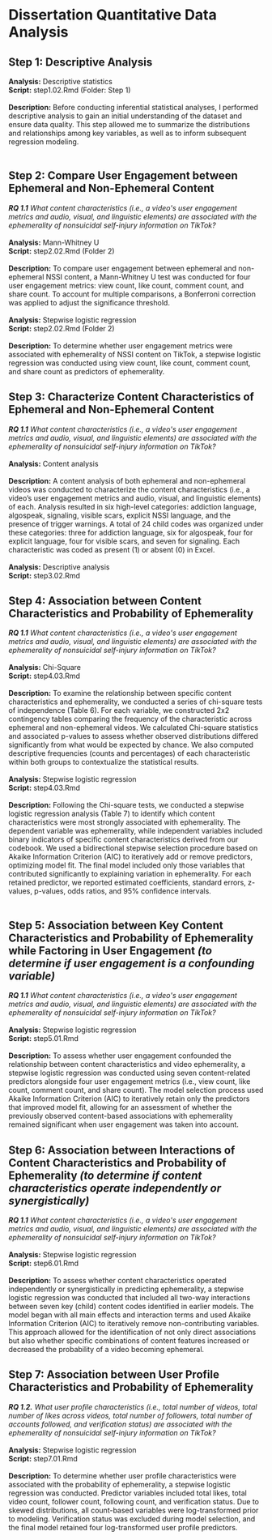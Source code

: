 # Dissertation Quantitative Data Analysis
## Step 1: Descriptive Analysis
**Analysis:** Descriptive statistics
<br/>
**Script:** step1.02.Rmd (Folder: Step 1)
<br/>
<br/>
**Description:** Before conducting inferential statistical analyses, I performed descriptive analysis to gain an initial understanding of the dataset and ensure data quality. This step allowed me to summarize the distributions and relationships among key variables, as well as to inform subsequent regression modeling.
<br/>
<br/> 
## Step 2: Compare User Engagement between Ephemeral and Non-Ephemeral Content
_**RQ 1.1** What content characteristics (i.e., a video's user engagement metrics and audio, visual, and linguistic elements) are associated with the ephemerality of nonsuicidal self-injury information on TikTok?_
<br/>
<br/>
**Analysis:** Mann-Whitney U
<br/>
**Script:** step2.02.Rmd (Folder 2)
<br/>
<br/>
**Description:** To compare user engagement between ephemeral and non-ephemeral NSSI content, a Mann-Whitney U test was conducted for four user engagement metrics: view count, like count, comment count, and share count. To account for multiple comparisons, a Bonferroni correction was applied to adjust the significance threshold.
<br/>
<br/> 
**Analysis:** Stepwise logistic regression
<br/>
**Script:** step2.02.Rmd (Folder 2)
<br/>
<br/>
**Description:** To determine whether user engagement metrics were associated with ephemerality of NSSI content on TikTok, a stepwise logistic regression was conducted using view count, like count, comment count, and share count as predictors of ephemerality. 
 

## Step 3: Characterize Content Characteristics of Ephemeral and Non-Ephemeral Content
_**RQ 1.1** What content characteristics (i.e., a video's user engagement metrics and audio, visual, and linguistic elements) are associated with the ephemerality of nonsuicidal self-injury information on TikTok?_
<br/>
<br/>
**Analysis:** Content analysis
<br/>
<br/>
**Description:** A content analysis of both ephemeral and non-ephemeral videos was conducted to characterize the content characteristics (i.e., a video’s user engagement metrics and audio, visual, and linguistic elements) of each. Analysis resulted in six high-level categories: addiction language, algospeak, signaling, visible scars, explicit NSSI language, and the presence of trigger warnings. A total of 24 child codes was organized under these categories: three for addiction language, six for algospeak, four for explicit language, four for visible scars, and seven for signaling. Each characteristic was coded as present (1) or absent (0) in Excel.
<br/>
<br/>
**Analysis:** Descriptive analysis
<br/>
**Script:** step3.02.Rmd


## Step 4: Association between Content Characteristics and Probability of Ephemerality
_**RQ 1.1** What content characteristics (i.e., a video's user engagement metrics and audio, visual, and linguistic elements) are associated with the ephemerality of nonsuicidal self-injury information on TikTok?_
<br/>
<br/>
**Analysis:** Chi-Square
<br/>
**Script:** step4.03.Rmd
<br/>
<br/>
**Description:** To examine the relationship between specific content characteristics and ephemerality, we conducted a series of chi-square tests of independence (Table 6). For each variable, we constructed 2x2 contingency tables comparing the frequency of the characteristic across ephemeral and non-ephemeral videos. We calculated Chi-square statistics and associated p-values to assess whether observed distributions differed significantly from what would be expected by chance. We also computed descriptive frequencies (counts and percentages) of each characteristic within both groups to contextualize the statistical results.
<br/>
<br/>
**Analysis:** Stepwise logistic regression
<br/>
**Script:** step4.03.Rmd
<br/>
<br/>
**Description:** Following the Chi-square tests, we conducted a stepwise logistic regression analysis (Table 7) to identify which content characteristics were most strongly associated with ephemerality.  The dependent variable was ephemerality, while independent variables included binary indicators of specific content characteristics derived from our codebook. We used a bidirectional stepwise selection procedure based on Akaike Information Criterion (AIC) to iteratively add or remove predictors, optimizing model fit. The final model included only those variables that contributed significantly to explaining variation in ephemerality. For each retained predictor, we reported estimated coefficients, standard errors, z-values, p-values, odds ratios, and 95% confidence intervals.
<br/>
<br/>
## Step 5: Association between Key Content Characteristics and Probability of Ephemerality while Factoring in User Engagement _(to determine if user engagement is a confounding variable)_
_**RQ 1.1** What content characteristics (i.e., a video's user engagement metrics and audio, visual, and linguistic elements) are associated with the ephemerality of nonsuicidal self-injury information on TikTok?_
<br/>
<br/>
**Analysis:** Stepwise logistic regression
<br/>
**Script:** step5.01.Rmd
<br/>
<br/>
**Description:** To assess whether user engagement confounded the relationship between content characteristics and video ephemerality, a stepwise logistic regression was conducted using seven content-related predictors alongside four user engagement metrics (i.e., view count, like count, comment count, and share count). The model selection process used Akaike Information Criterion (AIC) to iteratively retain only the predictors that improved model fit, allowing for an assessment of whether the previously observed content-based associations with ephemerality remained significant when user engagement was taken into account.

## Step 6: Association between Interactions of Content Characteristics and Probability of Ephemerality _(to determine if content characteristics operate independently or synergistically)_
_**RQ 1.1** What content characteristics (i.e., a video's user engagement metrics and audio, visual, and linguistic elements) are associated with the ephemerality of nonsuicidal self-injury information on TikTok?_
<br/>
<br/>
**Analysis:** Stepwise logistic regression
<br/>
**Script:** step6.01.Rmd 
<br/>
<br/>
**Description:** To assess whether content characteristics operated independently or synergistically in predicting ephemerality, a stepwise logistic regression was conducted that included all two-way interactions between seven key (child) content codes identified in earlier models. The model began with all main effects and interaction terms and used Akaike Information Criterion (AIC) to iteratively remove non-contributing variables. This approach allowed for the identification of not only direct associations but also whether specific combinations of content features increased or decreased the probability of a video becoming ephemeral.

## Step 7: Association between User Profile Characteristics and Probability of Ephemerality
_**RQ 1.2.** What user profile characteristics (i.e., total number of videos, total number of likes across videos, total number of followers, total number of accounts followed, and verification status) are associated with the ephemerality of nonsuicidal self-injury information on TikTok?_
<br/>
<br/>
**Analysis:** Stepwise logistic regression
<br/>
**Script:** step7.01.Rmd
<br/>
<br/>
**Description:** To determine whether user profile characteristics were associated with the probability of ephemerality, a stepwise logistic regression was conducted. Predictor variables included total likes, total video count, follower count, following count, and verification status. Due to skewed distributions, all count-based variables were log-transformed prior to modeling. Verification status was excluded during model selection, and the final model retained four log-transformed user profile predictors.
